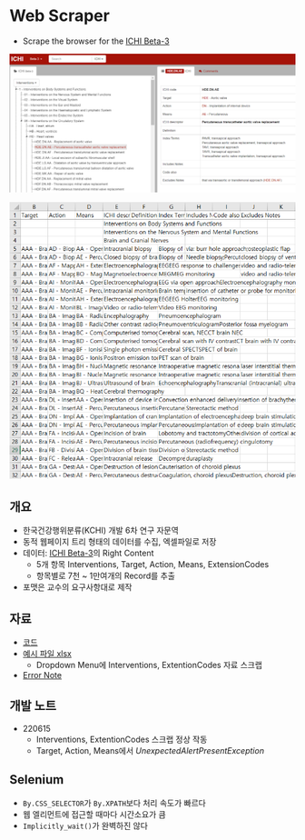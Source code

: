 # Web Scraper
- Scrape the browser for the [ICHI Beta-3](https://mitel.dimi.uniud.it/ichi/ "International Classification of Health Interventions")

![ICHI web page](ICHIMain.png)

![xlsx file image](xlsxImage.png)

## 개요
- 한국건강행위분류(KCHI) 개발 6차 연구 자문역  
- 동적 웹페이지 트리 형태의 데이터를 수집, 엑셀파일로 저장
- 데이터: [ICHI Beta-3](https://mitel.dimi.uniud.it/ichi/ "International Classification of Health Interventions")의 Right Content
    - 5개 항목 Interventions, Target, Action, Means, ExtensionCodes
    - 항목별로 7천 ~ 1만여개의 Record를 추출
- 포맷은 교수의 요구사항대로 제작

## 자료
- [코드](ICHICrawler/ICHICrawler.py)
- [예시 파일 xlsx](/ICHICrawler/ICHI_Beta_3.xlsx)
    - Dropdown Menu에 Interventions, ExtentionCodes 자료 스크랩
- [Error Note](ErrorNote.md)
      
## 개발 노트
- 220615
    - Interventions, ExtentionCodes 스크랩 정상 작동
    - Target, Action, Means에서 *UnexpectedAlertPresentException*


## Selenium
- `By.CSS_SELECTOR`가 `By.XPATH`보다 처리 속도가 빠르다
- 웹 엘리먼트에 접근할 때마다 시간소요가 큼
- `Implicitly_wait()`가 완벽하진 않다